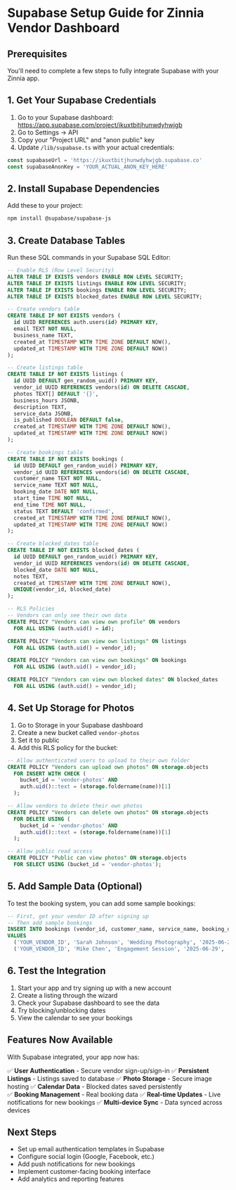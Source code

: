# Supabase Setup Guide for Zinnia Vendor Dashboard

## Prerequisites
You'll need to complete a few steps to fully integrate Supabase with your Zinnia app.

## 1. Get Your Supabase Credentials

1. Go to your Supabase dashboard: https://app.supabase.com/project/ikuxtbitjhunwdyhwjgb
2. Go to Settings → API
3. Copy your "Project URL" and "anon public" key
4. Update `/lib/supabase.ts` with your actual credentials:

```typescript
const supabaseUrl = 'https://ikuxtbitjhunwdyhwjgb.supabase.co'
const supabaseAnonKey = 'YOUR_ACTUAL_ANON_KEY_HERE'
```

## 2. Install Supabase Dependencies

Add these to your project:
```bash
npm install @supabase/supabase-js
```

## 3. Create Database Tables

Run these SQL commands in your Supabase SQL Editor:

```sql
-- Enable RLS (Row Level Security)
ALTER TABLE IF EXISTS vendors ENABLE ROW LEVEL SECURITY;
ALTER TABLE IF EXISTS listings ENABLE ROW LEVEL SECURITY;
ALTER TABLE IF EXISTS bookings ENABLE ROW LEVEL SECURITY;
ALTER TABLE IF EXISTS blocked_dates ENABLE ROW LEVEL SECURITY;

-- Create vendors table
CREATE TABLE IF NOT EXISTS vendors (
  id UUID REFERENCES auth.users(id) PRIMARY KEY,
  email TEXT NOT NULL,
  business_name TEXT,
  created_at TIMESTAMP WITH TIME ZONE DEFAULT NOW(),
  updated_at TIMESTAMP WITH TIME ZONE DEFAULT NOW()
);

-- Create listings table
CREATE TABLE IF NOT EXISTS listings (
  id UUID DEFAULT gen_random_uuid() PRIMARY KEY,
  vendor_id UUID REFERENCES vendors(id) ON DELETE CASCADE,
  photos TEXT[] DEFAULT '{}',
  business_hours JSONB,
  description TEXT,
  service_data JSONB,
  is_published BOOLEAN DEFAULT false,
  created_at TIMESTAMP WITH TIME ZONE DEFAULT NOW(),
  updated_at TIMESTAMP WITH TIME ZONE DEFAULT NOW()
);

-- Create bookings table
CREATE TABLE IF NOT EXISTS bookings (
  id UUID DEFAULT gen_random_uuid() PRIMARY KEY,
  vendor_id UUID REFERENCES vendors(id) ON DELETE CASCADE,
  customer_name TEXT NOT NULL,
  service_name TEXT NOT NULL,
  booking_date DATE NOT NULL,
  start_time TIME NOT NULL,
  end_time TIME NOT NULL,
  status TEXT DEFAULT 'confirmed',
  created_at TIMESTAMP WITH TIME ZONE DEFAULT NOW(),
  updated_at TIMESTAMP WITH TIME ZONE DEFAULT NOW()
);

-- Create blocked_dates table
CREATE TABLE IF NOT EXISTS blocked_dates (
  id UUID DEFAULT gen_random_uuid() PRIMARY KEY,
  vendor_id UUID REFERENCES vendors(id) ON DELETE CASCADE,
  blocked_date DATE NOT NULL,
  notes TEXT,
  created_at TIMESTAMP WITH TIME ZONE DEFAULT NOW(),
  UNIQUE(vendor_id, blocked_date)
);

-- RLS Policies
-- Vendors can only see their own data
CREATE POLICY "Vendors can view own profile" ON vendors
  FOR ALL USING (auth.uid() = id);

CREATE POLICY "Vendors can view own listings" ON listings
  FOR ALL USING (auth.uid() = vendor_id);

CREATE POLICY "Vendors can view own bookings" ON bookings
  FOR ALL USING (auth.uid() = vendor_id);

CREATE POLICY "Vendors can view own blocked dates" ON blocked_dates
  FOR ALL USING (auth.uid() = vendor_id);
```

## 4. Set Up Storage for Photos

1. Go to Storage in your Supabase dashboard
2. Create a new bucket called `vendor-photos`
3. Set it to public
4. Add this RLS policy for the bucket:

```sql
-- Allow authenticated users to upload to their own folder
CREATE POLICY "Vendors can upload own photos" ON storage.objects
  FOR INSERT WITH CHECK (
    bucket_id = 'vendor-photos' AND
    auth.uid()::text = (storage.foldername(name))[1]
  );

-- Allow vendors to delete their own photos
CREATE POLICY "Vendors can delete own photos" ON storage.objects
  FOR DELETE USING (
    bucket_id = 'vendor-photos' AND
    auth.uid()::text = (storage.foldername(name))[1]
  );

-- Allow public read access
CREATE POLICY "Public can view photos" ON storage.objects
  FOR SELECT USING (bucket_id = 'vendor-photos');
```

## 5. Add Sample Data (Optional)

To test the booking system, you can add some sample bookings:

```sql
-- First, get your vendor ID after signing up
-- Then add sample bookings
INSERT INTO bookings (vendor_id, customer_name, service_name, booking_date, start_time, end_time)
VALUES 
  ('YOUR_VENDOR_ID', 'Sarah Johnson', 'Wedding Photography', '2025-06-28', '14:00', '17:00'),
  ('YOUR_VENDOR_ID', 'Mike Chen', 'Engagement Session', '2025-06-29', '10:00', '12:00');
```

## 6. Test the Integration

1. Start your app and try signing up with a new account
2. Create a listing through the wizard
3. Check your Supabase dashboard to see the data
4. Try blocking/unblocking dates
5. View the calendar to see your bookings

## Features Now Available

With Supabase integrated, your app now has:

✅ **User Authentication** - Secure vendor sign-up/sign-in
✅ **Persistent Listings** - Listings saved to database
✅ **Photo Storage** - Secure image hosting
✅ **Calendar Data** - Blocked dates saved persistently  
✅ **Booking Management** - Real booking data
✅ **Real-time Updates** - Live notifications for new bookings
✅ **Multi-device Sync** - Data synced across devices

## Next Steps

- Set up email authentication templates in Supabase
- Configure social login (Google, Facebook, etc.)
- Add push notifications for new bookings
- Implement customer-facing booking interface
- Add analytics and reporting features